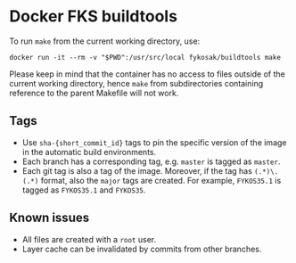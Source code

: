 # Docker FKS buildtools

To run `make` from the current working directory, use:

    docker run -it --rm -v "$PWD":/usr/src/local fykosak/buildtools make

Please keep in mind that the container has no access to files outside of the current working directory, hence `make` from subdirectories containing reference to the parent Makefile will not work.

## Tags

- Use `sha-{short_commit_id}` tags to pin the specific version of the image in the automatic build environments.
- Each branch has a corresponding tag, e.g. `master` is tagged as `master`.
- Each git tag is also a tag of the image. Moreover, if the tag has `(.*)\.(.*)` format, also the `major` tags are created. For example, `FYKOS35.1` is tagged as `FYKOS35.1` and `FYKOS35`.

## Known issues

- All files are created with a `root` user.
- Layer cache can be invalidated by commits from other branches.
